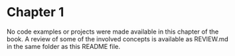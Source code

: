# Chapter 1

No code examples or projects were made available in this chapter of the book.
A review of some of the involved concepts is available as REVIEW.md in the same folder as this README file.
